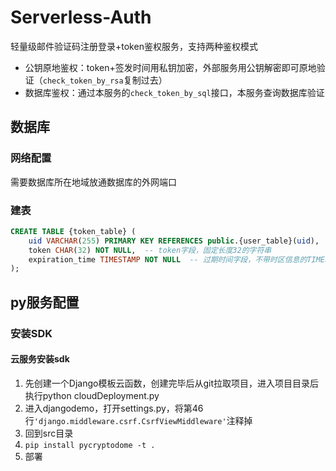 # Serverless-Auth
轻量级邮件验证码注册登录+token鉴权服务，支持两种鉴权模式
* 公钥原地鉴权：token+签发时间用私钥加密，外部服务用公钥解密即可原地验证（`check_token_by_rsa`复制过去）
* 数据库鉴权：通过本服务的`check_token_by_sql`接口，本服务查询数据库验证

## 数据库
### 网络配置
需要数据库所在地域放通数据库的外网端口
### 建表
```sql
CREATE TABLE {token_table} (
    uid VARCHAR(255) PRIMARY KEY REFERENCES public.{user_table}(uid),  -- 设置外键引用 public.user_character
    token CHAR(32) NOT NULL,  -- token字段，固定长度32的字符串
    expiration_time TIMESTAMP NOT NULL  -- 过期时间字段，不带时区信息的TIMESTAMP
);
```

## py服务配置
### 安装SDK
#### 云服务安装sdk
1. 先创建一个Django模板云函数，创建完毕后从git拉取项目，进入项目目录后执行python cloudDeployment.py
2. 进入djangodemo，打开settings.py，将第46行`'django.middleware.csrf.CsrfViewMiddleware'`注释掉
3. 回到src目录
4. `pip install pycryptodome -t .`
5.  部署
